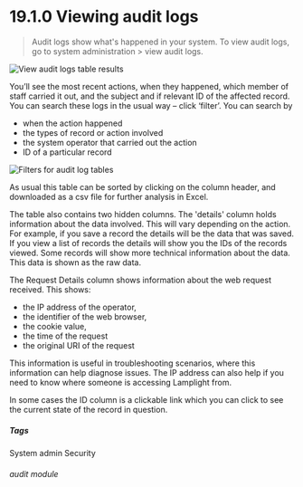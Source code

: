 # 19.1.0 Viewing audit logs

> Audit logs show what's happened in your system. To view audit logs, go to system administration > view audit logs.

![View audit logs table results](19.1.0a.png)

You’ll see the most recent actions, when they happened, which member of staff carried it out, and the subject and if
relevant ID of the affected record. You can search these logs in the usual way – click ‘filter’. You can search by

- when the action happened
- the types of record or action involved
- the system operator that carried out the action
- ID of a particular record

![Filters for audit log tables](19.1.0b.png)

As usual this table can be sorted by clicking on the column header, and downloaded as a csv file for further analysis in
Excel.

The table also contains two hidden columns. The 'details' column holds information about the data involved. This will vary
depending on the action. For example, if you save a record the details will be the data that was saved. If you view a
list of records the details will show you the IDs of the records viewed. Some records will show more technical
information about the data. This data is shown as the raw data.

The Request Details column shows information about the web request received. This shows:

 - the IP address of the operator,
 - the identifier of the web browser,
 - the cookie value,
 - the time of the request
 - the original URI of the request

This information is useful in troubleshooting scenarios, where this information can help diagnose issues. The IP address
can also help if you need to know where someone is accessing Lamplight from.

In some cases the ID column is a clickable link which you can click to see the current state of the record in question. 


##### Tags
System admin
Security


###### audit module
 